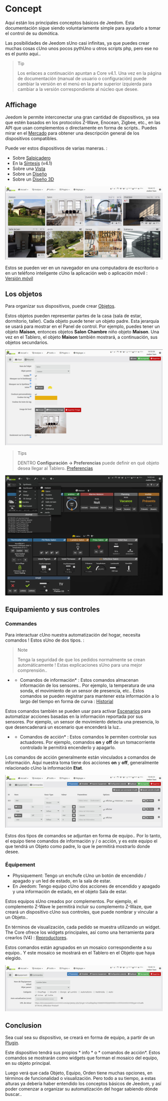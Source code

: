 # Concept

Aquí están los principales conceptos básicos de Jeedom. Esta documentación sigue siendo voluntariamente simple para ayudarlo a tomar el control de su domótica.

Las posibilidades de Jeedom sUno casi infinitas, ya que puedes crear muchas cosas cUno unos pocos pythUno u otros scripts php, pero ese no es el punto aquí..

> Tip
>
> Los enlaces a continuación apuntan a Core v4.1. Una vez en la página de documentación (manual de usuario o configuración) puede cambiar la versión en el menú en la parte superior izquierda para cambiar a la versión correspondiente al núcleo que desee.

## Affichage

Jeedom le permite interconectar una gran cantidad de dispositivos, ya sea que estén basados en los protocolos Z-Wave, Enocean, Zigbee, etc., en las API que usan complementos o directamente en forma de scripts.. Puedes mirar en el [Mercado](https://market.jeedom.com/) para obtener una descripción general de los dispositivos compatibles.

Puede ver estos dispositivos de varias maneras. :

- Sobre [Salpicadero](/es_ES/core/4.1/dashboard)
- En la [Síntesis](/es_ES/core/4.1/overview) (v4.1)
- Sobre una [Vista](/es_ES/core/4.1/view)
- Sobre un [Diseño](/es_ES/core/4.1/design)
- Sobre un [Diseño 3D](/es_ES/core/4.1/design3d)

![Synthese](images/concept-synthese.jpg)

Estos se pueden ver en un navegador en una computadora de escritorio o en un teléfono inteligente cUno la aplicación web o aplicación móvil : [Versión móvil](/es_ES/mobile/index")

## Los objetos

Para organizar sus dispositivos, puede crear [Objetos](/es_ES/core/4.1/object).

Estos objetos pueden representar partes de la casa (sala de estar, dormitorio, taller). Cada objeto puede tener un objeto padre. Esta jerarquía se usará para mostrar en el Panel de control. Por ejemplo, puedes tener un objeto **Maison**, entonces objetos **Salon** **Chambre** niño objeto **Maison**. Una vez en el Tablero, el objeto **Maison** también mostrará, a continuación, sus objetos secundarios.

![Objy](images/concept-objet.jpg)

> Tips
>
> DENTRO **Configuración → Preferencias** puede definir en qué objeto desea llegar al Tablero. [Preferencias](/es_ES/core/4.1/profils)

![Salpicadero](images/concept-dashboard.jpg)

## Equipamiento y sus controles

### Commandes

Para interactuar cUno nuestra automatización del hogar, necesita comandos ! Estos sUno de dos tipos. :

> Note
>
> Tenga la seguridad de que los pedidos normalmente se crean automáticamente ! Estas explicaciones sUno para una mejor comprensión..

- * Comandos de información* :
Estos comandos almacenan información de los sensores.. Por ejemplo, la temperatura de una sonda, el movimiento de un sensor de presencia, etc..
Estos comandos se pueden registrar para mantener esta información a lo largo del tiempo en forma de curva : [Historial](/es_ES/core/4.1/history)

Estos comandos también se pueden usar para activar [Escenarios](/es_ES/core/4.1/scenario) para automatizar acciones basadas en la información reportada por sus sensores. Por ejemplo, un sensor de movimiento detecta una presencia, lo que desencadenará un escenario que encenderá la luz..

- * Comandos de acción* :
Estos comandos le permiten controlar sus actuadores. Por ejemplo, comandos **on** y **off** de un tomacorriente controlado le permitirá encenderlo y apagarlo.

Los comandos de acción generalmente están vinculados a comandos de información. Aquí nuestra toma tiene dos acciones **on** y **off**, generalmente relacionado cUno la información **Etat**.

![Comandos](images/concept-commands.jpg)

Estos dos tipos de comandos se adjuntan en forma de equipo.. Por lo tanto, el equipo tiene comandos de información y / o acción, y es este equipo el que tendrá un Objeto como padre, lo que le permitirá mostrarlo donde desee.

### Équipement

- Physiquement: Tengo un enchufe cUno un botón de encendido / apagado y un led de estado, en la sala de estar.
- En Jeedom: Tengo equipo cUno dos acciones de encendido y apagado y una información de estado, en el objeto Sala de estar.

Estos equipos sUno creados por complementos. Por ejemplo, el complemento Z-Wave le permitirá incluir su complemento Z-Waze, que creará un dispositivo cUno sus controles, que puede nombrar y vincular a un Objeto..

En términos de visualización, cada pedido se muestra utilizando un widget. The Core ofrece los widgets principales, así como una herramienta para crearlos (V4) : [Reproductores](/es_ES/core/4.1/widgets).

Estos comandos están agrupados en un mosaico correspondiente a su equipo.. Y este mosaico se mostrará en el Tablero en el Objeto que haya elegido.

![Comandos](images/concept-equipment.jpg)

## Conclusion

Sea cual sea su dispositivo, se creará en forma de equipo, a partir de un [Plugin](/es_ES/core/4.1/plugin).

Este dispositivo tendrá sus propios * info * o * comandos de acción*. Estos comandos se mostrarán como widgets que forman el mosaico del equipo, en su objeto principal.

Luego verá que cada Objeto, Equipo, Orden tiene muchas opciones, en términos de funcionalidad o visualización. Pero todo a su tiempo, a estas alturas ya debería haber entendido los conceptos básicos de Jeedom, y así poder comenzar a organizar su automatización del hogar sabiendo dónde buscar..



